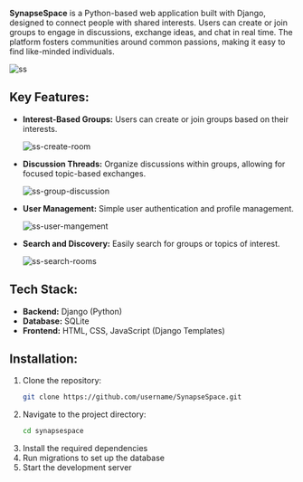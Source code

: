 **SynapseSpace** is a Python-based web application built with Django, designed to connect people with shared interests. Users can create or join groups to engage in discussions, exchange ideas, and chat in real time. The platform fosters communities around common passions, making it easy to find like-minded individuals.

![ss](https://github.com/user-attachments/assets/54500e16-7161-4331-8b55-353b04c061f1)

## Key Features:
- **Interest-Based Groups:** Users can create or join groups based on their interests.

  ![ss-create-room](https://github.com/user-attachments/assets/7c28b165-cf95-4c8c-960c-b30f52f5cf28)  

- **Discussion Threads:** Organize discussions within groups, allowing for focused topic-based exchanges.

  ![ss-group-discussion](https://github.com/user-attachments/assets/d9e0f999-8706-4b64-a48e-b5b45e97a054)

- **User Management:** Simple user authentication and profile management.

   ![ss-user-mangement](https://github.com/user-attachments/assets/8bf6f940-31de-4d82-b0ee-8812a4e780f4)

- **Search and Discovery:** Easily search for groups or topics of interest.

   ![ss-search-rooms](https://github.com/user-attachments/assets/2897b9aa-6522-42f5-9cce-167d509345cd)

## Tech Stack:
- **Backend:** Django (Python)
- **Database:** SQLite
- **Frontend:** HTML, CSS, JavaScript (Django Templates)

## Installation:
1. Clone the repository:
   ```bash
   git clone https://github.com/username/SynapseSpace.git
2. Navigate to the project directory:
   ```bash
   cd synapsespace
3. Install the required dependencies
4. Run migrations to set up the database
5. Start the development server


